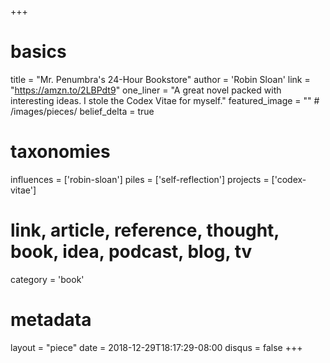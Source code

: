 +++
# basics
title     		 = "Mr. Penumbra's 24-Hour Bookstore"
author    		 = 'Robin Sloan'
link      		 = "https://amzn.to/2LBPdt9"
one_liner 		 = "A great novel packed with interesting ideas. I stole the Codex Vitae for myself."
featured_image = "" # /images/pieces/
belief_delta	 = true

# taxonomies
influences		 = ['robin-sloan']
piles     		 = ['self-reflection']
projects			 = ['codex-vitae']

# link, article, reference, thought, book, idea, podcast, blog, tv
category  		 = 'book'

# metadata
layout	    	 = "piece"
date      		 = 2018-12-29T18:17:29-08:00
disqus    		 = false
+++

